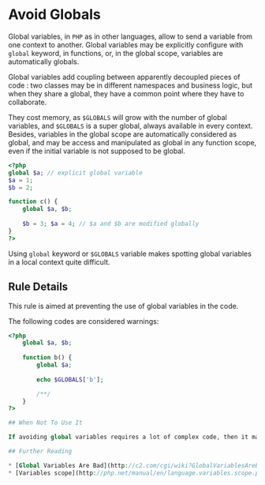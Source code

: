 <!-- Good Practices -->
# Avoid Globals

Global variables, in `PHP` as in other languages, allow to send a variable from one context to another. Global variables may be explicitly configure with `global` keyword, in functions, or, in the global scope, variables are automatically globals.

Global variables add coupling between apparently decoupled pieces of code : two classes may be in different namespaces and business logic, but when they share a global, they have a common point where they have to collaborate.

They cost memory, as `$GLOBALS` will grow with the number of global variables, and `$GLOBALS` is a super global, always available in every context. Besides, variables in the global scope are automatically considered as global, and may be access and manipulated as global in any function scope, even if the initial variable is not supposed to be global. 


```php
<?php
global $a; // explicit global variable
$a = 1;
$b = 2;

function c() {
	global $a, $b;
	
	$b = 3; $a = 4; // $a and $b are modified globally
}
?>
```

Using `global` keyword or `$GLOBALS` variable makes spotting global variables in a local context quite difficult. 


## Rule Details

This rule is aimed at preventing the use of global variables in the code.

The following codes are considered warnings:

```php
<?php
	global $a, $b;
	
	function b() {
		global $a;
		
		echo $GLOBALS['b'];

		/**/
	}
?>

## When Not To Use It

If avoiding global variables requires a lot of complex code, then it may worth using a few of them. But this is rare.

## Further Reading

* [Global Variables Are Bad](http://c2.com/cgi/wiki?GlobalVariablesAreBad)
* [Variables scope](http://php.net/manual/en/language.variables.scope.php)